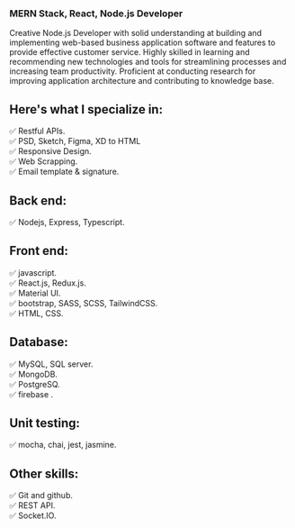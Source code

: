 ### MERN Stack, React, Node.js Developer

Creative Node.js Developer with solid understanding at building and implementing web-based business application software and features to provide effective customer service. Highly skilled in learning and recommending new technologies and tools for streamlining processes and increasing team productivity. Proficient at conducting research for improving application architecture and contributing to knowledge base.

## Here's what I specialize in:

✅ Restful APIs. </br>
✅ PSD, Sketch, Figma, XD to HTML </br>
✅ Responsive Design. </br>
✅ Web Scrapping. </br>
✅ Email template & signature. </br>

## Back end:

✅ Nodejs, Express, Typescript.

## Front end:

✅ javascript. </br>
✅ React.js, Redux.js. </br>
✅ Material UI. </br>
✅ bootstrap, SASS, SCSS, TailwindCSS. </br>
✅ HTML, CSS. </br>

## Database:

✅ MySQL, SQL server. </br>
✅ MongoDB. </br>
✅ PostgreSQ. </br>
✅ firebase . </br>

## Unit testing:

✅ mocha, chai, jest, jasmine. </br>

## Other skills:

✅ Git and github. </br>
✅ REST API. </br>
✅ Socket.IO. </br>
